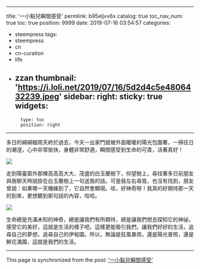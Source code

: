 
---
title: '一小點兒瞬間感受'
permlink: b95eljvv6x
catalog: true
toc_nav_num: true
toc: true
position: 9999
date: 2019-07-16 03:54:57
categories:
- steempress
tags:
- steempress
- cn
- cn-curation
- life
- zzan
thumbnail: 'https://i.loli.net/2019/07/16/5d2d4c5e4806432239.jpeg'
sidebar:
    right:
        sticky: true
widgets:
    -
        type: toc
        position: right
---


多日的綿綿細雨天終於過去，今天一出家門就被外面暖暖的陽光包圍著，一掃往日的潮溼，心中非常愉快，身體非常舒適，瞬間感受到生命的可貴，活著真好！

![](https://i.loli.net/2019/07/16/5d2d4c5e4806432239.jpeg)

走到陽臺窗外那棵高高高大大、茂盛的白玉蘭樹下，仰望樹上，尋找著多日前朋友與我聊天時說掛在白玉蘭樹上一句送我的話。可是我左右尋覓，也沒有找到，朋友曾說：如果哪一天機緣到了，它自然會顯現。哇，好神奇呀！我真的好期待那一天的到來，更想聽到那句話的內容，哈哈。

![](https://i.loli.net/2019/07/16/5d2d4ccb79e6068727.jpeg)

生命總是充滿未知的神奇，總是讓我們有所期待，總是讓我們想去探知它的神祕，感受它的美好，這就是生活的樣子吧。這樣更能吸引我們，讓我們好好的生活，追尋自己的夢想，追尋自己的伊甸園。所以，無論是狂風暴雨，還是陽光普照，還是鮮花滿園，這就是我們的生活。

- - -

This page is synchronized from the post: ['一小點兒瞬間感受'](https://steemit.com/@sunai/b95eljvv6x)
